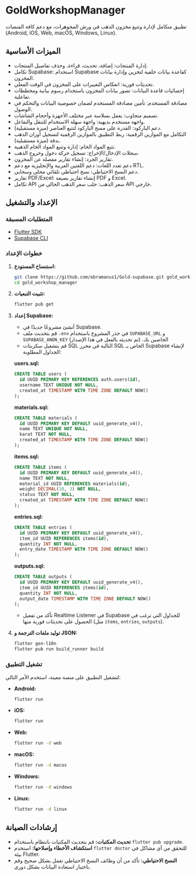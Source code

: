 # GoldWorkshopManager

تطبيق متكامل لإدارة وتتبع مخزون الذهب في ورش المجوهرات، مع دعم كافة المنصات (Android, iOS, Web, macOS, Windows, Linux).

## الميزات الأساسية

- إدارة المنتجات: إضافة، تحديث، قراءة، وحذف تفاصيل المنتجات.
- تكامل Supabase: استخدام Supabase كقاعدة بيانات خلفية لتخزين وإدارة بيانات المخزون.
- تحديثات فورية: انعكاس التغييرات على المخزون في الوقت الفعلي.
- إحصائيات قاعدة البيانات: تصور بيانات المخزون باستخدام رسوم بيانية ومخططات تفاعلية.
- مصادقة المستخدم: تأمين مصادقة المستخدم لضمان خصوصية البيانات والتحكم في الوصول.
- تصميم متجاوب: يعمل بسلاسة عبر مختلف الأجهزة وأحجام الشاشات.
- واجهة مستخدم بديهية: واجهة سهلة الاستخدام للتنقل والتفاعل.
- دعم الباركود: القدرة على مسح الباركود لتتبع العناصر (ميزة مستقبلية).
- التكامل مع الموازين الرقمية: ربط التطبيق بالموازين الرقمية لتسجيل أوزان الذهب بدقة (ميزة مستقبلية).
- تتبع المواد الخام: إدارة وتتبع المواد الخام الذهبية.
- سجلات الإدخال/الإخراج: تسجيل حركة دخول وخروج الذهب.
- تقارير الجرد: إنشاء تقارير مفصلة عن المخزون.
- دعم تعدد اللغات: دعم اللغتين العربية والإنجليزية مع دعم RTL.
- دعم النسخ الاحتياطي: نسخ احتياطي تلقائي محلي وسحابي.
- تقارير PDF/Excel: إنشاء تقارير بصيغة PDF و Excel.
- تكامل API سعر الذهب: جلب سعر الذهب الحالي من API خارجي.

## الإعداد والتشغيل

### المتطلبات المسبقة

- [Flutter SDK](https://flutter.dev/docs/get-started/install)
- [Supabase CLI](https://supabase.com/docs/guides/cli)

### خطوات الإعداد

1.  **استنساخ المستودع:**
    ```bash
    git clone https://github.com/ebramanus1/Gold-supabase.git gold_workshop_manager
    cd gold_workshop_manager
    ```

2.  **تثبيت التبعيات:**
    ```bash
    flutter pub get
    ```

3.  **إعداد Supabase:**
    - أنشئ مشروعًا جديدًا في Supabase.
    - قم بتحديث ملف `.env` في جذر المشروع باستخدام `SUPABASE_URL` و `SUPABASE_ANON_KEY` الخاصين بك. (تم تحديثه بالفعل في هذا الإصدار)
    - قم بتشغيل سكربتات SQL التالية في محرر SQL الخاص بـ Supabase لإنشاء الجداول المطلوبة:

    **users.sql:**
    ```sql
    CREATE TABLE users (
      id UUID PRIMARY KEY REFERENCES auth.users(id),
      username TEXT UNIQUE NOT NULL,
      created_at TIMESTAMP WITH TIME ZONE DEFAULT NOW()
    );
    ```

    **materials.sql:**
    ```sql
    CREATE TABLE materials (
      id UUID PRIMARY KEY DEFAULT uuid_generate_v4(),
      name TEXT UNIQUE NOT NULL,
      karat TEXT NOT NULL,
      created_at TIMESTAMP WITH TIME ZONE DEFAULT NOW()
    );
    ```

    **items.sql:**
    ```sql
    CREATE TABLE items (
      id UUID PRIMARY KEY DEFAULT uuid_generate_v4(),
      name TEXT NOT NULL,
      material_id UUID REFERENCES materials(id),
      weight DECIMAL(10, 3) NOT NULL,
      status TEXT NOT NULL,
      created_at TIMESTAMP WITH TIME ZONE DEFAULT NOW()
    );
    ```

    **entries.sql:**
    ```sql
    CREATE TABLE entries (
      id UUID PRIMARY KEY DEFAULT uuid_generate_v4(),
      item_id UUID REFERENCES items(id),
      quantity INT NOT NULL,
      entry_date TIMESTAMP WITH TIME ZONE DEFAULT NOW()
    );
    ```

    **outputs.sql:**
    ```sql
    CREATE TABLE outputs (
      id UUID PRIMARY KEY DEFAULT uuid_generate_v4(),
      item_id UUID REFERENCES items(id),
      quantity INT NOT NULL,
      output_date TIMESTAMP WITH TIME ZONE DEFAULT NOW()
    );
    ```
    - تأكد من تفعيل Realtime Listener في Supabase للجداول التي ترغب في الحصول على تحديثات فورية منها (مثل `items`, `entries`, `outputs`).

4.  **توليد ملفات الترجمة و JSON:**
    ```bash
    flutter gen-l10n
    flutter pub run build_runner build
    ```

### تشغيل التطبيق

لتشغيل التطبيق على منصة معينة، استخدم الأمر التالي:

-   **Android:**
    ```bash
    flutter run
    ```

-   **iOS:**
    ```bash
    flutter run
    ```

-   **Web:**
    ```bash
    flutter run -d web
    ```

-   **macOS:**
    ```bash
    flutter run -d macos
    ```

-   **Windows:**
    ```bash
    flutter run -d windows
    ```

-   **Linux:**
    ```bash
    flutter run -d linux
    ```

## إرشادات الصيانة

-   **تحديث المكتبات:** قم بتحديث المكتبات بانتظام باستخدام `flutter pub upgrade`.
-   **استكشاف الأخطاء وإصلاحها:** استخدم `flutter doctor` للتحقق من أي مشاكل في بيئة Flutter.
-   **النسخ الاحتياطي:** تأكد من أن وظائف النسخ الاحتياطي تعمل بشكل صحيح وقم باختبار استعادة البيانات بشكل دوري.


